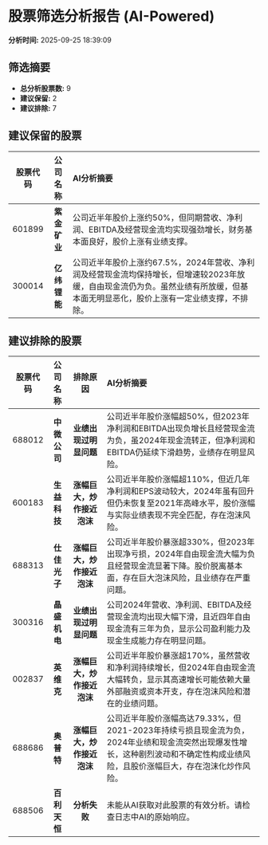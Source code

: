 # 股票筛选分析报告 (AI-Powered)

**分析时间:** 2025-09-25 18:39:09

## 筛选摘要

- **总分析股票数:** 9
- **建议保留:** 2
- **建议排除:** 7

## 建议保留的股票

| 股票代码 | 公司名称 | AI分析摘要 |
|:---:|:---:|:---|
| 601899 | **紫金矿业** | 公司近半年股价上涨约50%，但同期营收、净利润、EBITDA及经营现金流均实现强劲增长，财务基本面良好，股价上涨有业绩支撑。 |
| 300014 | **亿纬锂能** | 公司近半年股价上涨约67.5%，2024年营收、净利润及经营现金流均保持增长，但增速较2023年放缓，自由现金流仍为负。虽然业绩有所放缓，但基本面无明显恶化，股价上涨有一定业绩支撑，不排除。 |

## 建议排除的股票

| 股票代码 | 公司名称 | 排除原因 | AI分析摘要 |
|:---:|:---:|:---:|:---|
| 688012 | **中微公司** | **业绩出现过明显问题** | 公司近半年股价涨幅超50%，但2023年净利润和EBITDA出现负增长且经营现金流为负，虽2024年现金流转正，但净利润和EBITDA仍延续下滑趋势，业绩存在明显风险。 |
| 600183 | **生益科技** | **涨幅巨大，炒作接近泡沫** | 公司近半年股价涨幅超110%，但近几年净利润和EPS波动较大，2024年虽有回升但仍未恢复至2021年高峰水平，股价涨幅与实际业绩表现不完全匹配，存在泡沫风险。 |
| 688313 | **仕佳光子** | **涨幅巨大，炒作接近泡沫** | 公司近半年股价暴涨超330%，但2023年出现净亏损，2024年自由现金流大幅为负且经营现金流显著下降。股价脱离基本面，存在巨大泡沫风险，且业绩存在严重问题。 |
| 300316 | **晶盛机电** | **业绩出现过明显问题** | 公司2024年营收、净利润、EBITDA及经营现金流均出现大幅下滑，且近四年自由现金流有三年为负，显示公司盈利能力及现金生成能力存在明显问题。 |
| 002837 | **英维克** | **涨幅巨大，炒作接近泡沫** | 公司近半年股价暴涨超170%，虽然营收和净利润持续增长，但2024年自由现金流大幅转负，显示其高速增长可能依赖大量外部融资或资本开支，存在泡沫风险和潜在的业绩问题。 |
| 688686 | **奥普特** | **涨幅巨大，炒作接近泡沫** | 公司近半年股价涨幅高达79.33%，但2021-2023年持续亏损且现金流为负，2024年业绩和现金流突然出现爆发性增长，这种剧烈波动和不确定性构成业绩风险，且股价涨幅巨大，存在泡沫化炒作风险。 |
| 688506 | **百利天恒** | **分析失败** | 未能从AI获取对此股票的有效分析。请检查日志中AI的原始响应。 |
